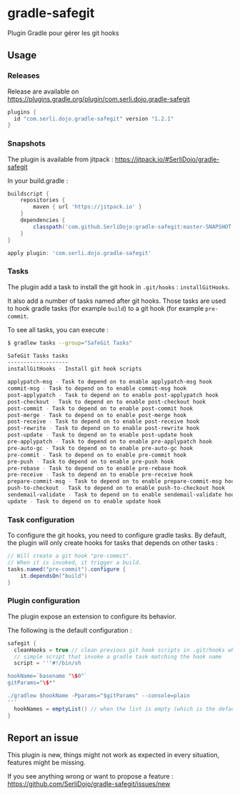 # gradle-safegit
Plugin Gradle pour gérer les git hooks

## Usage

### Releases

Release are available on https://plugins.gradle.org/plugin/com.serli.dojo.gradle-safegit

```groovy
plugins {
  id "com.serli.dojo.gradle-safegit" version "1.2.1"
}
```

### Snapshots

The plugin is available from jitpack : 
https://jitpack.io/#SerliDojo/gradle-safegit

In your build.gradle : 
```groovy
buildscript {
    repositories {
        maven { url 'https://jitpack.io' }
    }
    dependencies {
        classpath('com.github.SerliDojo:gradle-safegit:master-SNAPSHOT')
    }
}

apply plugin: 'com.serli.dojo.gradle-safegit'
```

### Tasks

The plugin add a task to install the git hook in `.git/hooks` : `installGitHooks`.

It also add a number of tasks named after git hooks. Those tasks are used to hook gradle tasks (for example `build`) to a git hook (for example `pre-commit`.

To see all tasks, you can execute :

```sh
$ gradlew tasks --group="SafeGit Tasks"

SafeGit Tasks tasks
-------------------
installGitHooks - Install git hook scripts

applypatch-msg - Task to depend on to enable applypatch-msg hook
commit-msg - Task to depend on to enable commit-msg hook
post-applypatch - Task to depend on to enable post-applypatch hook
post-checkout - Task to depend on to enable post-checkout hook
post-commit - Task to depend on to enable post-commit hook
post-merge - Task to depend on to enable post-merge hook
post-receive - Task to depend on to enable post-receive hook
post-rewrite - Task to depend on to enable post-rewrite hook
post-update - Task to depend on to enable post-update hook
pre-applypatch - Task to depend on to enable pre-applypatch hook
pre-auto-gc - Task to depend on to enable pre-auto-gc hook
pre-commit - Task to depend on to enable pre-commit hook
pre-push - Task to depend on to enable pre-push hook
pre-rebase - Task to depend on to enable pre-rebase hook
pre-receive - Task to depend on to enable pre-receive hook
prepare-commit-msg - Task to depend on to enable prepare-commit-msg hook
push-to-checkout - Task to depend on to enable push-to-checkout hook
sendemail-validate - Task to depend on to enable sendemail-validate hook
update - Task to depend on to enable update hook
```

### Task configuration

To configure the git hooks, you need to configure gradle tasks.
By default, the plugin will only create hooks for tasks that depends on other tasks : 

```groovy
// Will create a git hook "pre-commit".
// When it is invoked, it trigger a build.
tasks.named("pre-commit").configure {
    it.dependsOn("build")
}
```

### Plugin configuration

The plugin expose an extension to configure its behavior.

The following is the default configuration : 

```groovy
safegit {
  cleanHooks = true // clean previous git hook scripts in .git/hooks when a change is detected
  // simple script that invoke a gradle task matching the hook name
  script = '''#!/bin/sh

hookName=`basename "\$0"`
gitParams="\$*"

./gradlew $hookName -Pparams="$gitParams" --console=plain
'''
  hookNames = emptyList() // when the list is empty (which is the default), the plugin will select every tasks that are depended on as git hooks
}
```

## Report an issue

This plugin is new, things might not work as expected in every situation, features might be missing.

If you see anything wrong or want to propose a feature : https://github.com/SerliDojo/gradle-safegit/issues/new
